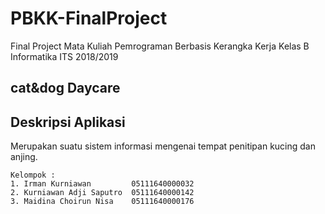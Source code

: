 # PBKK-FinalProject
Final Project Mata Kuliah Pemrograman Berbasis Kerangka Kerja Kelas B Informatika ITS 2018/2019

## cat&dog Daycare

## Deskripsi Aplikasi
Merupakan suatu sistem informasi mengenai tempat penitipan kucing dan anjing.

```
Kelompok :
1. Irman Kurniawan         05111640000032
2. Kurniawan Adji Saputro  05111640000142
3. Maidina Choirun Nisa    05111640000176
```
